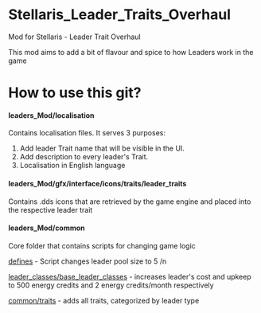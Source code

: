 # Stellaris_Leader_Traits_Overhaul
Mod for Stellaris - Leader Trait Overhaul

This mod aims to add a bit of flavour and spice to how Leaders work in the game

# How to use this git? 

#### leaders_Mod/localisation
Contains localisation files. It serves 3 purposes: 
1. Add leader Trait name that will be visible in the UI. 
2. Add description to every leader's Trait. 
3. Localisation in English language

#### leaders_Mod/gfx/interface/icons/traits/leader_traits
Contains .dds icons that are retrieved by the game engine and placed into the respective leader trait

#### leaders_Mod/common
Core folder that contains scripts for changing game logic

[defines](https://github.com/Aleksey1590/Stellaris_Leader_Traits_Overhaul/tree/master/leaders_Mod/common/defines) - Script changes leader pool size to 5 /n

[leader_classes/base_leader_classes](https://github.com/Aleksey1590/Stellaris_Leader_Traits_Overhaul/tree/master/leaders_Mod/common/leader_classes) - increases leader's cost and upkeep to 500 energy credits and 2 energy credits/month respectively

[common/traits](https://github.com/Aleksey1590/Stellaris_Leader_Traits_Overhaul/tree/master/leaders_Mod/common/traits) - adds all traits, categorized by leader type
